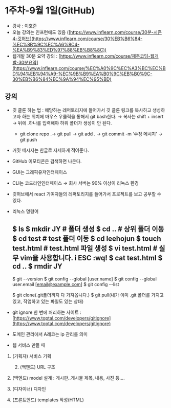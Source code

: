 # 1주차-9월 1일(GitHub)

- 강사 : 이호준
- 오늘 강의는 인프런에도 있음 ([https://www.inflearn.com/course/30분-시즌4-깃허브](https://www.inflearn.com/course/30%EB%B6%84-%EC%8B%9C%EC%A6%8C4-%EA%B9%83%ED%97%88%EB%B8%8C))
- 웹개발 30분 요약 강의 : [https://www.inflearn.com/course/제주코딩-웹개발-30분요약](https://www.inflearn.com/course/%EC%A0%9C%EC%A3%BC%EC%BD%94%EB%94%A9-%EC%9B%B9%EA%B0%9C%EB%B0%9C-30%EB%B6%84%EC%9A%94%EC%95%BD)

## 강의

- 깃 클론 하는 법 : 해당하는 레퍼토리지에 들어가서 깃 클론 링크를 복사하고 생성하고자 하는 위치에 마우스 우클릭을 통해서 git bash한다. → 복사는 shift + insert → 뒤에 .하나를 입력해야 하위 폴더가 생성이 안 된다.
    - git clone repo .→ git pull → git add . → git commit -m ‘수정 메시지’ → git push
- 커밋 메시지는 한글로 자세하게 적어준다.
- GitHub 이모티콘은 검색하면 나온다.
- GUI는 그래픽유저인터페이스
- CLI는 코드라인인터페이스 → 회사 서버는 90% 이상이 리눅스 환경
- 깃허브에서 react 기여자들의 레퍼토리지를 들어가서 프로젝트를 보고 공부할 수 있다.
- 리눅스 명령어
    
    $ ls
    $ mkdir JY    # 폴더 생성
    $ cd ..                   # 상위 폴더 이동
    $ cd test               # test 폴더 이동
    $ cd leehojun
    $ touch test.html    # test.html 파일 생성
    $ vi test.html         # 실무 vim을 사용합니다.
    i
    ESC
    :wq!
    $ cat test.html
    $ cd ..
    $ rmdir JY
    ---
    $ git --version
    $ git config --global [user.name]
    $ git config --global user.email [email@example.com]
    $ git config --list
    
    $ git clone(.git폴더까지 다 가져옵니다.)
    $ git pull(내가 이미 .git 폴더를 가지고 있고, 작업하고 있는 파일도 있는 상태)
    
- git ignore 한 번에 처리하는 사이트 : [https://www.toptal.com/developers/gitignore](https://www.toptal.com/developers/gitignore)
- 도메인 관리에서 A레코는 ip 관리를 의미
- 웹 서비스 만들 때
 1. (기획자) 서비스 기획

       2. (백엔드) URL 구조

1. (백엔드) model 설계 : 게시판..게시물 제목, 내용, 사진 등....
2. (디자이너) 디자인
3. (프론트엔드) templates 작성(HTML)

